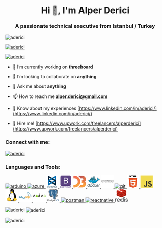 <h1 align="center">Hi 👋, I'm Alper Derici</h1>
<h3 align="center">A passionate technical executive from Istanbul / Turkey</h3>

<p align="left"> <img src="https://komarev.com/ghpvc/?username=aderici&label=Profile%20views&color=0e75b6&style=flat" alt="aderici" /> </p>

<p align="left"> <a href="https://github.com/ryo-ma/github-profile-trophy"><img src="https://github-profile-trophy.vercel.app/?username=aderici" alt="aderici" /></a> </p>

<p align="left"> <a href="https://twitter.com/aderici" target="blank"><img src="https://img.shields.io/twitter/follow/aderici?logo=twitter&style=for-the-badge" alt="aderici" /></a> </p>

- 🔭 I’m currently working on **threeboard**

- 👯 I’m looking to collaborate on **anything**

- 💬 Ask me about **anything**

- 📫 How to reach me **alper.derici@gmail.com**

- 📄 Know about my experiences [https://www.linkedin.com/in/aderici/](https://www.linkedin.com/in/aderici/)

- 📄 Hire me! [https://www.upwork.com/freelancers/alperderici](https://www.upwork.com/freelancers/alperderici)

<h3 align="left">Connect with me:</h3>
<p align="left">
<a href="https://twitter.com/aderici" target="blank"><img align="center" src="https://cdn.jsdelivr.net/npm/simple-icons@3.0.1/icons/twitter.svg" alt="aderici" height="30" width="40" /></a>
</p>

<h3 align="left">Languages and Tools:</h3>
<p align="left"> <a href="https://www.arduino.cc/" target="_blank"> <img src="https://cdn.worldvectorlogo.com/logos/arduino-1.svg" alt="arduino" width="40" height="40"/> </a> <a href="https://azure.microsoft.com/en-in/" target="_blank"> <img src="https://www.vectorlogo.zone/logos/microsoft_azure/microsoft_azure-icon.svg" alt="azure" width="40" height="40"/> </a> <a href="https://backbonejs.org" target="_blank"> <img src="https://raw.githubusercontent.com/devicons/devicon/master/icons/backbonejs/backbonejs-original-wordmark.svg" alt="backbonejs" width="40" height="40"/> </a> <a href="https://getbootstrap.com" target="_blank"> <img src="https://raw.githubusercontent.com/devicons/devicon/master/icons/bootstrap/bootstrap-plain-wordmark.svg" alt="bootstrap" width="40" height="40"/> </a> <a href="https://d3js.org/" target="_blank"> <img src="https://raw.githubusercontent.com/devicons/devicon/master/icons/d3js/d3js-original.svg" alt="d3js" width="40" height="40"/> </a> <a href="https://www.docker.com/" target="_blank"> <img src="https://raw.githubusercontent.com/devicons/devicon/master/icons/docker/docker-original-wordmark.svg" alt="docker" width="40" height="40"/> </a> <a href="https://expressjs.com" target="_blank"> <img src="https://raw.githubusercontent.com/devicons/devicon/master/icons/express/express-original-wordmark.svg" alt="express" width="40" height="40"/> </a> <a href="https://git-scm.com/" target="_blank"> <img src="https://www.vectorlogo.zone/logos/git-scm/git-scm-icon.svg" alt="git" width="40" height="40"/> </a> <a href="https://www.w3.org/html/" target="_blank"> <img src="https://raw.githubusercontent.com/devicons/devicon/master/icons/html5/html5-original-wordmark.svg" alt="html5" width="40" height="40"/> </a> <a href="https://developer.mozilla.org/en-US/docs/Web/JavaScript" target="_blank"> <img src="https://raw.githubusercontent.com/devicons/devicon/master/icons/javascript/javascript-original.svg" alt="javascript" width="40" height="40"/> </a> <a href="https://www.linux.org/" target="_blank"> <img src="https://raw.githubusercontent.com/devicons/devicon/master/icons/linux/linux-original.svg" alt="linux" width="40" height="40"/> </a> <a href="https://www.mysql.com/" target="_blank"> <img src="https://raw.githubusercontent.com/devicons/devicon/master/icons/mysql/mysql-original-wordmark.svg" alt="mysql" width="40" height="40"/> </a> <a href="https://nodejs.org" target="_blank"> <img src="https://raw.githubusercontent.com/devicons/devicon/master/icons/nodejs/nodejs-original-wordmark.svg" alt="nodejs" width="40" height="40"/> </a> <a href="https://www.postgresql.org" target="_blank"> <img src="https://raw.githubusercontent.com/devicons/devicon/master/icons/postgresql/postgresql-original-wordmark.svg" alt="postgresql" width="40" height="40"/> </a> <a href="https://postman.com" target="_blank"> <img src="https://www.vectorlogo.zone/logos/getpostman/getpostman-icon.svg" alt="postman" width="40" height="40"/> </a> <a href="https://reactnative.dev/" target="_blank"> <img src="https://reactnative.dev/img/header_logo.svg" alt="reactnative" width="40" height="40"/> </a> <a href="https://redis.io" target="_blank"> <img src="https://raw.githubusercontent.com/devicons/devicon/master/icons/redis/redis-original-wordmark.svg" alt="redis" width="40" height="40"/> </a> </p>

<p><img align="left" src="https://github-readme-stats.vercel.app/api/top-langs?username=aderici&show_icons=true&locale=en&layout=compact" alt="aderici" /></p>

<p>&nbsp;<img align="center" src="https://github-readme-stats.vercel.app/api?username=aderici&show_icons=true&locale=en" alt="aderici" /></p>

<p><img align="center" src="https://github-readme-streak-stats.herokuapp.com/?user=aderici&" alt="aderici" /></p>
